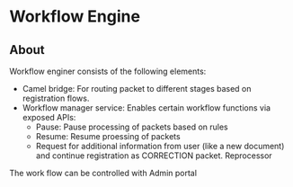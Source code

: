 # Workflow Engine

## About

Workflow enginer consists of the following elements:

* Camel bridge: For routing packet to different stages based on registration flows.
* Workflow manager service: Enables certain workflow functions via exposed APIs:
  * Pause: Pause processing of packets based on rules
  * Resume: Resume proessing of packets
  * Request for additional information from user (like a new document) and continue registration as CORRECTION packet.
Reprocessor

The work flow can be controlled with Admin portal
